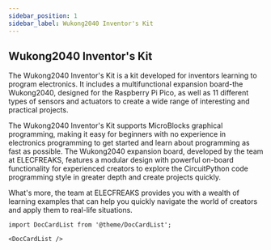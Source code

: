 ```yaml
---
sidebar_position: 1
sidebar_label: Wukong2040 Inventor's Kit
---
```


## Wukong2040 Inventor's Kit

The Wukong2040 Inventor's Kit is a kit developed for inventors learning to program electronics. It includes a multifunctional expansion board-the Wukong2040, designed for the Raspberry Pi Pico, as well as 11 different types of sensors and actuators to create a wide range of interesting and practical projects.

The Wukong2040 Inventor's Kit supports MicroBlocks graphical programming, making it easy for beginners with no experience in electronics programming to get started and learn about programming as fast as possible. The Wukong2040 expansion board, developed by the team at ELECFREAKS, features a modular design with powerful on-board functionality for experienced creators to explore the CircuitPython code programming style in greater depth and create projects quickly.

What's more, the team at ELECFREAKS provides you with a wealth of learning examples that can help you quickly navigate the world of creators and apply them to real-life situations.

```mdx-code-block
import DocCardList from '@theme/DocCardList';

<DocCardList />
```
